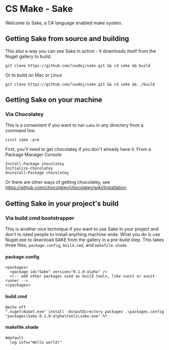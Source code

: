 # CS Make - Sake

Welcome to Sake, a C# language enabled make system.

## Getting Sake from source and building

This also a way you can see Sake in action - it downloads itself from the Nuget gallery to build.

    git clone https://github.com/loudej/sake.git && cd sake && build

Or to build on Mac or Linux

    git clone https://github.com/loudej/sake.git && cd sake && ./build


## Getting Sake on your machine
### Via Chocolatey

This is a convenient if you want to run `sake` in any directory from a command line.

    cinst sake -pre

First, you'll need to get chocolatey if you don't already have it. From a Package Manager Console

    Install-Package chocolatey
    Initialize-Chocolatey
    Uninstall-Package chocolatey

Or there are other ways of getting chocolatey, see https://github.com/chocolatey/chocolatey/wiki/Installation


## Getting Sake in your project's build
### Via build.cmd bootstrapper

This is another nice technique if you want to use Sake in your project and don't to need people to install anything machine-wide. What you do is use Nuget.exe to download SAKE from the gallery in a pre-build step. This takes three files, `package.config`, `build.cmd`, and `makefile.shade`.

#### package.config
    <packages>
      <package id="Sake" version="0.1.0-alpha" />
      <!-- add other packages used as build tools, like nunit or xunit-runner -->
    </packages>

#### build.cmd
    @echo off
    ".nuget\NuGet.exe" install -OutputDirectory packages .\packages.config
    "packages\Sake.0.1.0-alpha\tools\sake.exe" %*

#### makefile.shade
    #default
      log info="Hello world!"


